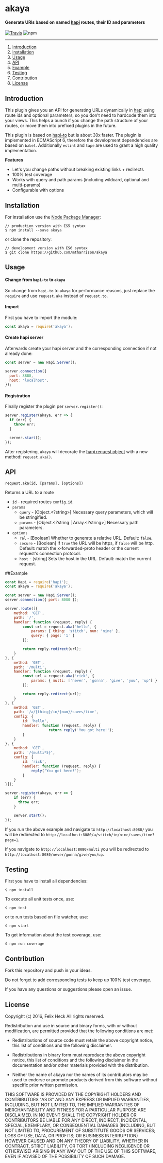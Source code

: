 # akaya
#### Generate URIs based on named [hapi](https://github.com/hapijs/hapi) routes, their ID and parameters

[![Travis](https://img.shields.io/travis/felixheck/akaya.svg?maxAge=2592000)](https://travis-ci.org/felixheck/akaya/builds/) ![npm](https://img.shields.io/npm/dt/akaya.svg?maxAge=2592000)

---

1. [Introduction](#introduction)
2. [Installation](#installation)
3. [Usage](#usage)
4. [API](#api)
5. [Example](#example)
6. [Testing](#testing)
7. [Contribution](#contribution)
8. [License](#license)

## Introduction

This plugin gives you an API for generating URLs dynamically in [hapi](https://github.com/hapijs/hapi) using route ids and optional parameters, so you don't need to hardcode them into your views. This helps a bunch if you change the path structure of your routes, or move them into prefixed plugins in the future.

This plugin is based on [hapi-to](https://github.com/mtharrison/hapi-to) but is about 30x faster. The plugin is implemented in ECMAScript 6, therefore the development dependencies are based on `babel`. Additionally `eslint` and `tape` are used to grant a high quality implementation.

**Features**
 - Let's you change paths without breaking existing links + redirects
 - 100% test coverage
 - Works with query and path params (including wildcard, optional and multi-params)
 - Configurable with options

## Installation
For installation use the [Node Package Manager](https://github.com/npm/npm):
```
// production version with ES5 syntax
$ npm install --save akaya
```

or clone the repository:
```
// development version with ES6 syntax
$ git clone https://github.com/mtharrison/akaya
```
## Usage
#### Change from `hapi-to` to `akaya`
So change from `hapi-to` to `akaya` for performance reasons, just replace the `require` and use `request.aka` instead of `request.to`.

#### Import
First you have to import the module:
``` js
const akaya = require('akaya');
```

#### Create hapi server
Afterwards create your hapi server and the corresponding connection if not already done:
``` js
const server = new Hapi.Server();

server.connection({
  port: 8888,
  host: 'localhost',
});
```

#### Registration
Finally register the plugin per `server.register()`:
``` js
server.register(akaya, err => {
  if (err) {
    throw err;
  }

  server.start();
});
```

After registering, `akaya` will decorate the [hapi request object](hapijs.com/api#request-object) with a new method: `request.aka()`.

## API
`request.aka(id, [params], [options])`

Returns a URL to a route
- `id` - required routes `config.id`.
- `params`
  - `query` - [Object.<?string>] Necessary query parameters, which will be stringified.
  - `params` - [Object.<?string | Array.<?string>] Necessary path parameters.
- `options`
  - `rel` - [Boolean] Whether to generate a relative URL. Default: `false`.
  - `secure` - [Boolean] If `true` the URL will be https, if `false` will be http. Default: match the x-forwarded-proto header or the current request's connection protocol.
  - `host` - [string] Sets the host in the URL. Default: match the current request.

##Example

```js
const Hapi = require('hapi');
const akaya = require('akaya');

const server = new Hapi.Server();
server.connection({ port: 8080 });

server.route([{
    method: 'GET',
    path: '/',
    handler: function (request, reply) {
        const url = request.aka('hello', {
            params: { thing: 'stitch', num: 'nine' },
            query: { page: '1' }
        });

        return reply.redirect(url);
    }
}, {
    method: 'GET',
    path: '/multi',
    handler: function (request, reply) {
        const url = request.aka('rick', {
            params: { multi: ['never', 'gonna', 'give', 'you', 'up'] }
        });

        return reply.redirect(url);
    }
}, {
    method: 'GET',
    path: '/a/{thing}/in/{num}/saves/time',
    config: {
        id: 'hello',
        handler: function (request, reply) {
					return reply('You got here!');
        }
    }
}, {
    method: 'GET',
    path: '/{multi*5}',
    config: {
        id: 'rick',
        handler: function (request, reply) {
            reply('You got here!');
        }
    }
}]);

server.register(akaya, err => {
    if (err) {
      throw err;
    }

    server.start();
});
```

If you run the above example and navigate to `http://localhost:8080/` you will be redirected to `http://localhost:8080/a/stitch/in/nine/saves/time?page=1`.

If you navigate to `http://localhost:8080/multi` you will be redirected to `http://localhost:8080/never/gonna/give/you/up`.

## Testing
First you have to install all dependencies:
```
$ npm install
```

To execute all unit tests once, use:
```
$ npm test
```

or to run tests based on file watcher, use:
```
$ npm start
```

To get information about the test coverage, use:
```
$ npm run coverage
```

## Contribution
Fork this repository and push in your ideas.

Do not forget to add corresponding tests to keep up 100% test coverage.

If you have any questions or suggestions please open an issue.

## License
Copyright (c) 2016, Felix Heck
All rights reserved.

Redistribution and use in source and binary forms, with or without
modification, are permitted provided that the following conditions are met:

* Redistributions of source code must retain the above copyright notice, this
  list of conditions and the following disclaimer.

* Redistributions in binary form must reproduce the above copyright notice,
  this list of conditions and the following disclaimer in the documentation
  and/or other materials provided with the distribution.

* Neither the name of akaya nor the names of its
  contributors may be used to endorse or promote products derived from
  this software without specific prior written permission.

THIS SOFTWARE IS PROVIDED BY THE COPYRIGHT HOLDERS AND CONTRIBUTORS "AS IS"
AND ANY EXPRESS OR IMPLIED WARRANTIES, INCLUDING, BUT NOT LIMITED TO, THE
IMPLIED WARRANTIES OF MERCHANTABILITY AND FITNESS FOR A PARTICULAR PURPOSE ARE
DISCLAIMED. IN NO EVENT SHALL THE COPYRIGHT HOLDER OR CONTRIBUTORS BE LIABLE
FOR ANY DIRECT, INDIRECT, INCIDENTAL, SPECIAL, EXEMPLARY, OR CONSEQUENTIAL
DAMAGES (INCLUDING, BUT NOT LIMITED TO, PROCUREMENT OF SUBSTITUTE GOODS OR
SERVICES; LOSS OF USE, DATA, OR PROFITS; OR BUSINESS INTERRUPTION) HOWEVER
CAUSED AND ON ANY THEORY OF LIABILITY, WHETHER IN CONTRACT, STRICT LIABILITY,
OR TORT (INCLUDING NEGLIGENCE OR OTHERWISE) ARISING IN ANY WAY OUT OF THE USE
OF THIS SOFTWARE, EVEN IF ADVISED OF THE POSSIBILITY OF SUCH DAMAGE.
